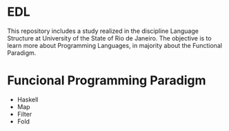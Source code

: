 # EDL
This repository includes a study realized in the discipline Language Structure at University of the State of Rio de Janeiro. The objective is to learn more about Programming Languages, in majority about the Functional Paradigm.

# Funcional Programming Paradigm
- Haskell
- Map
- Filter
- Fold